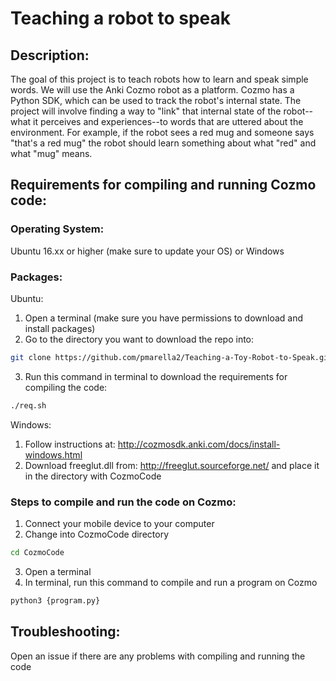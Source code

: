 # Teaching a robot to speak
## **Description:**
The goal of this project is to teach robots how to learn and speak simple words. We will use the Anki Cozmo robot as a platform. Cozmo has a Python SDK, which can be used to track the robot's internal state. The project will involve finding a way to "link" that internal state of the robot--what it perceives and experiences--to words that are uttered about the environment. For example, if the robot sees a red mug and someone says "that's a red mug" the robot should learn something about what "red" and what "mug" means.

## **Requirements for compiling and running Cozmo code:**

### **Operating System**:
Ubuntu 16.xx or higher (make sure to update your OS)
or
Windows

### **Packages**: 
Ubuntu:
1. Open a terminal (make sure you have permissions to download and install packages)
2. Go to the directory you want to download the repo into:
```bash
git clone https://github.com/pmarella2/Teaching-a-Toy-Robot-to-Speak.git CozmoCode
```
3. Run this command in terminal to download the requirements for compiling the code:
```bash
./req.sh
```

Windows:
1. Follow instructions at: http://cozmosdk.anki.com/docs/install-windows.html
2. Download freeglut.dll from: http://freeglut.sourceforge.net/ and place it in the directory with CozmoCode

### **Steps to compile and run the code on Cozmo**:
1. Connect your mobile device to your computer
2. Change into CozmoCode directory
```bash
cd CozmoCode
```
3. Open a terminal
4. In terminal, run this command to compile and run a program on Cozmo
```bash
python3 {program.py}
```

## **Troubleshooting:**
Open an issue if there are any problems with compiling and running the code
